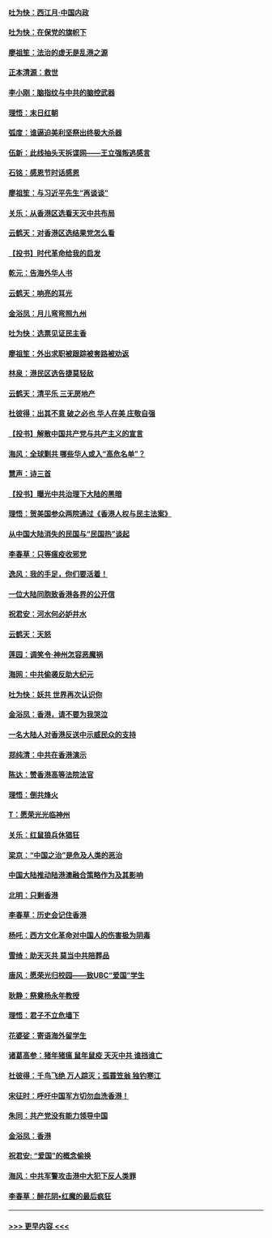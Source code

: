 #### [吐为快：西江月·中国内政](../pages/nsc993/n11692071.md?t=12011201) 
#### [吐为快：在保党的旗帜下](../pages/nsc993/n11691188.md?t=12011201) 
#### [廖祖笙：法治的虚无是乱港之源](../pages/nsc993/n11690605.md?t=12011201) 
#### [正本清源：救世](../pages/nsc993/n11689134.md?t=12011201) 
#### [李小刚：脑指纹与中共的脑控武器](../pages/nsc993/n11688900.md?t=12011201) 
#### [理悟：末日红朝](../pages/nsc993/n11688829.md?t=12011201) 
#### [弧度：谁逼迫美利坚祭出终极大杀器](../pages/nsc993/n11688735.md?t=12011201) 
#### [伍新：此线抽头天拆谍网——王立强叛逃感言](../pages/nsc993/n11687981.md?t=12011201) 
#### [石铭：感恩节时话感恩](../pages/nsc993/n11687568.md?t=12011201) 
#### [廖祖笙：与习近平先生“再谈谈”](../pages/nsc993/n11687005.md?t=12011201) 
#### [关乐：从香港区选看天灭中共布局](../pages/nsc993/n11686647.md?t=12011201) 
#### [云鹤天：对香港区选结果党怎么看](../pages/nsc993/n11686216.md?t=12011201) 
#### [【投书】时代革命给我的启发](../pages/nsc993/n11684287.md?t=12011201) 
#### [乾元：告海外华人书](../pages/nsc993/n11684044.md?t=12011201) 
#### [云鹤天：响亮的耳光](../pages/nsc993/n11684254.md?t=12011201) 
#### [金浴凤：月儿弯弯照九州](../pages/nsc993/n11684231.md?t=12011201) 
#### [吐为快：选票见证民主香](../pages/nsc993/n11684206.md?t=12011201) 
#### [廖祖笙：外出求职被跟踪被套路被劝返](../pages/nsc993/n11683874.md?t=12011201) 
#### [林泉：港民区选告捷莫轻敌](../pages/nsc993/n11683930.md?t=12011201) 
#### [云鹤天：清平乐 三无房地产](../pages/nsc993/n11681521.md?t=12011201) 
#### [杜彼得：出其不意 破之必也 华人在美 庄敬自强](../pages/nsc993/n11679554.md?t=12011201) 
#### [【投书】解散中国共产党与共产主义的宣言](../pages/nsc993/n11679177.md?t=12011201) 
#### [海风：全球剿共 哪些华人或入“高危名单”？](../pages/nsc993/n11678617.md?t=12011201) 
#### [慧声：诗三首](../pages/nsc993/n11678848.md?t=12011201) 
#### [【投书】曝光中共治理下大陆的黑暗](../pages/nsc993/n11678674.md?t=12011201) 
#### [理悟：贺美国参众两院通过《香港人权与民主法案》](../pages/nsc993/n11678104.md?t=12011201) 
#### [从中国大陆消失的民国与“民国热”谈起](../pages/nsc993/n11678075.md?t=12011201) 
#### [李春草：只等瘟疫收邪党](../pages/nsc993/n11677308.md?t=12011201) 
#### [逸风：我的手足，你们要活着！](../pages/nsc993/n11676352.md?t=12011201) 
#### [一位大陆同胞致香港各界的公开信](../pages/nsc993/n11675761.md?t=12011201) 
#### [祝君安：河水何必妒井水](../pages/nsc993/n11675746.md?t=12011201) 
#### [云鹤天：天怒](../pages/nsc993/n11675718.md?t=12011201) 
#### [莲园：调笑令‧神州怎容恶魔祸](../pages/nsc993/n11675648.md?t=12011201) 
#### [海网：中共偷袭反助大纪元](../pages/nsc993/n11673515.md?t=12011201) 
#### [吐为快：妖共 世界再次认识你](../pages/nsc993/n11673506.md?t=12011201) 
#### [金浴凤：香港，请不要为我哭泣](../pages/nsc993/n11673248.md?t=12011201) 
#### [一名大陆人对香港反送中示威民众的支持](../pages/nsc993/n11672615.md?t=12011201) 
#### [郑纯清：中共在香港演示](../pages/nsc993/n11670539.md?t=12011201) 
#### [陈达：赞香港高等法院法官](../pages/nsc993/n11669542.md?t=12011201) 
#### [理悟：倒共烽火](../pages/nsc993/n11668844.md?t=12011201) 
#### [T：愿荣光光临神州](../pages/nsc993/n11668421.md?t=12011201) 
#### [关乐：红鼠狼兵休猖狂](../pages/nsc993/n11668378.md?t=12011201) 
#### [梁京：“中国之治”是危及人类的恶治](../pages/nsc993/n11668328.md?t=12011201) 
#### [中国大陆推动陆港澳融合策略作为及其影响](../pages/nsc993/n11668157.md?t=12011201) 
#### [北明：只剩香港](../pages/nsc993/n11668002.md?t=12011201) 
#### [李春草：历史会记住香港](../pages/nsc993/n11667927.md?t=12011201) 
#### [杨吒：西方文化革命对中国人的伤害极为阴毒](../pages/nsc993/n11664521.md?t=12011201) 
#### [雪绮：助天灭共 莫当中共陪葬品](../pages/nsc993/n11662650.md?t=12011201) 
#### [唐风：愿荣光归校园——致UBC“爱国”学生](../pages/nsc993/n11662194.md?t=12011201) 
#### [耿静：祭奠杨永年教授](../pages/nsc993/n11662514.md?t=12011201) 
#### [理悟：君子不立危墙下](../pages/nsc993/n11662172.md?t=12011201) 
#### [花婆娑：寄语海外留学生](../pages/nsc993/n11662121.md?t=12011201) 
#### [诸葛高参：猪年猪瘟 鼠年鼠疫 天灭中共 谁挡谁亡](../pages/nsc993/n11661980.md?t=12011201) 
#### [杜彼得：千鸟飞绝 万人踪灭；孤蓑笠翁 独钓寒江](../pages/nsc993/n11661170.md?t=12011201) 
#### [宋征时：呼吁中国军方切勿血洗香港！](../pages/nsc993/n11415318.md?t=12011201) 
#### [朱同：共产党没有能力领导中国](../pages/nsc993/n11660421.md?t=12011201) 
#### [金浴凤：香港](../pages/nsc993/n11660419.md?t=12011201) 
#### [祝君安: “爱国”的概念偷换](../pages/nsc993/n11659706.md?t=12011201) 
#### [海风：中共军警攻击港中大犯下反人类罪](../pages/nsc993/n11659632.md?t=12011201) 
#### [李春草：醉花阴•红魔的最后疯狂](../pages/nsc993/n11659287.md?t=12011201) 

----
#### [ >>> 更早内容 <<< ](../indexes/nsc993-earlier.md)
